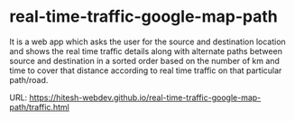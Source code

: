 # real-time-traffic-google-map-path

It is a web app which asks the user for the source and destination location and shows the real time traffic details along with alternate paths between source and destination in a sorted order based on the number of km and time to cover that distance according to real time traffic on that particular path/road.

URL: https://hitesh-webdev.github.io/real-time-traffic-google-map-path/traffic.html
